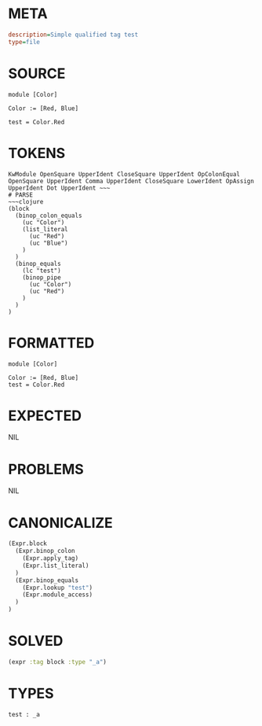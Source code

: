 # META
~~~ini
description=Simple qualified tag test
type=file
~~~
# SOURCE
~~~roc
module [Color]

Color := [Red, Blue]

test = Color.Red
~~~
# TOKENS
~~~text
KwModule OpenSquare UpperIdent CloseSquare UpperIdent OpColonEqual OpenSquare UpperIdent Comma UpperIdent CloseSquare LowerIdent OpAssign UpperIdent Dot UpperIdent ~~~
# PARSE
~~~clojure
(block
  (binop_colon_equals
    (uc "Color")
    (list_literal
      (uc "Red")
      (uc "Blue")
    )
  )
  (binop_equals
    (lc "test")
    (binop_pipe
      (uc "Color")
      (uc "Red")
    )
  )
)
~~~
# FORMATTED
~~~roc
module [Color]

Color := [Red, Blue]
test = Color.Red
~~~
# EXPECTED
NIL
# PROBLEMS
NIL
# CANONICALIZE
~~~clojure
(Expr.block
  (Expr.binop_colon
    (Expr.apply_tag)
    (Expr.list_literal)
  )
  (Expr.binop_equals
    (Expr.lookup "test")
    (Expr.module_access)
  )
)
~~~
# SOLVED
~~~clojure
(expr :tag block :type "_a")
~~~
# TYPES
~~~roc
test : _a
~~~
